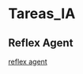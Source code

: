 # Tareas_IA

## Reflex Agent
[reflex agent](https://esthuardo12.github.io/Tareas_IA/reflex_agent.html)